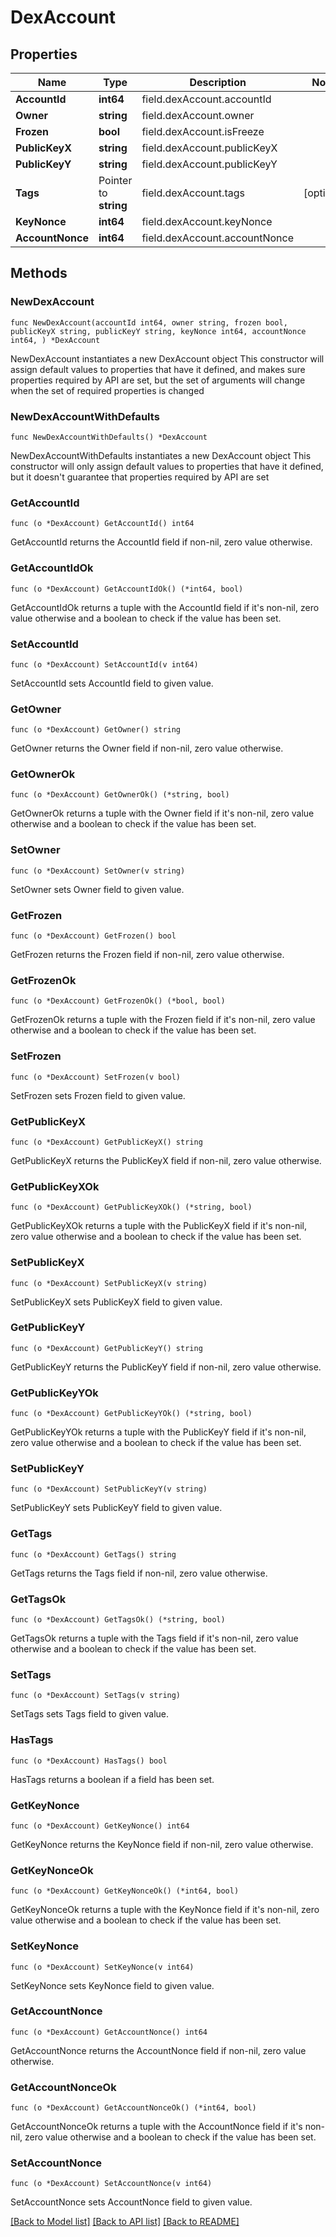 # DexAccount

## Properties

Name | Type | Description | Notes
------------ | ------------- | ------------- | -------------
**AccountId** | **int64** | field.dexAccount.accountId | 
**Owner** | **string** | field.dexAccount.owner | 
**Frozen** | **bool** | field.dexAccount.isFreeze | 
**PublicKeyX** | **string** | field.dexAccount.publicKeyX | 
**PublicKeyY** | **string** | field.dexAccount.publicKeyY | 
**Tags** | Pointer to **string** | field.dexAccount.tags | [optional] 
**KeyNonce** | **int64** | field.dexAccount.keyNonce | 
**AccountNonce** | **int64** | field.dexAccount.accountNonce | 

## Methods

### NewDexAccount

`func NewDexAccount(accountId int64, owner string, frozen bool, publicKeyX string, publicKeyY string, keyNonce int64, accountNonce int64, ) *DexAccount`

NewDexAccount instantiates a new DexAccount object
This constructor will assign default values to properties that have it defined,
and makes sure properties required by API are set, but the set of arguments
will change when the set of required properties is changed

### NewDexAccountWithDefaults

`func NewDexAccountWithDefaults() *DexAccount`

NewDexAccountWithDefaults instantiates a new DexAccount object
This constructor will only assign default values to properties that have it defined,
but it doesn't guarantee that properties required by API are set

### GetAccountId

`func (o *DexAccount) GetAccountId() int64`

GetAccountId returns the AccountId field if non-nil, zero value otherwise.

### GetAccountIdOk

`func (o *DexAccount) GetAccountIdOk() (*int64, bool)`

GetAccountIdOk returns a tuple with the AccountId field if it's non-nil, zero value otherwise
and a boolean to check if the value has been set.

### SetAccountId

`func (o *DexAccount) SetAccountId(v int64)`

SetAccountId sets AccountId field to given value.


### GetOwner

`func (o *DexAccount) GetOwner() string`

GetOwner returns the Owner field if non-nil, zero value otherwise.

### GetOwnerOk

`func (o *DexAccount) GetOwnerOk() (*string, bool)`

GetOwnerOk returns a tuple with the Owner field if it's non-nil, zero value otherwise
and a boolean to check if the value has been set.

### SetOwner

`func (o *DexAccount) SetOwner(v string)`

SetOwner sets Owner field to given value.


### GetFrozen

`func (o *DexAccount) GetFrozen() bool`

GetFrozen returns the Frozen field if non-nil, zero value otherwise.

### GetFrozenOk

`func (o *DexAccount) GetFrozenOk() (*bool, bool)`

GetFrozenOk returns a tuple with the Frozen field if it's non-nil, zero value otherwise
and a boolean to check if the value has been set.

### SetFrozen

`func (o *DexAccount) SetFrozen(v bool)`

SetFrozen sets Frozen field to given value.


### GetPublicKeyX

`func (o *DexAccount) GetPublicKeyX() string`

GetPublicKeyX returns the PublicKeyX field if non-nil, zero value otherwise.

### GetPublicKeyXOk

`func (o *DexAccount) GetPublicKeyXOk() (*string, bool)`

GetPublicKeyXOk returns a tuple with the PublicKeyX field if it's non-nil, zero value otherwise
and a boolean to check if the value has been set.

### SetPublicKeyX

`func (o *DexAccount) SetPublicKeyX(v string)`

SetPublicKeyX sets PublicKeyX field to given value.


### GetPublicKeyY

`func (o *DexAccount) GetPublicKeyY() string`

GetPublicKeyY returns the PublicKeyY field if non-nil, zero value otherwise.

### GetPublicKeyYOk

`func (o *DexAccount) GetPublicKeyYOk() (*string, bool)`

GetPublicKeyYOk returns a tuple with the PublicKeyY field if it's non-nil, zero value otherwise
and a boolean to check if the value has been set.

### SetPublicKeyY

`func (o *DexAccount) SetPublicKeyY(v string)`

SetPublicKeyY sets PublicKeyY field to given value.


### GetTags

`func (o *DexAccount) GetTags() string`

GetTags returns the Tags field if non-nil, zero value otherwise.

### GetTagsOk

`func (o *DexAccount) GetTagsOk() (*string, bool)`

GetTagsOk returns a tuple with the Tags field if it's non-nil, zero value otherwise
and a boolean to check if the value has been set.

### SetTags

`func (o *DexAccount) SetTags(v string)`

SetTags sets Tags field to given value.

### HasTags

`func (o *DexAccount) HasTags() bool`

HasTags returns a boolean if a field has been set.

### GetKeyNonce

`func (o *DexAccount) GetKeyNonce() int64`

GetKeyNonce returns the KeyNonce field if non-nil, zero value otherwise.

### GetKeyNonceOk

`func (o *DexAccount) GetKeyNonceOk() (*int64, bool)`

GetKeyNonceOk returns a tuple with the KeyNonce field if it's non-nil, zero value otherwise
and a boolean to check if the value has been set.

### SetKeyNonce

`func (o *DexAccount) SetKeyNonce(v int64)`

SetKeyNonce sets KeyNonce field to given value.


### GetAccountNonce

`func (o *DexAccount) GetAccountNonce() int64`

GetAccountNonce returns the AccountNonce field if non-nil, zero value otherwise.

### GetAccountNonceOk

`func (o *DexAccount) GetAccountNonceOk() (*int64, bool)`

GetAccountNonceOk returns a tuple with the AccountNonce field if it's non-nil, zero value otherwise
and a boolean to check if the value has been set.

### SetAccountNonce

`func (o *DexAccount) SetAccountNonce(v int64)`

SetAccountNonce sets AccountNonce field to given value.



[[Back to Model list]](../README.md#documentation-for-models) [[Back to API list]](../README.md#documentation-for-api-endpoints) [[Back to README]](../README.md)


